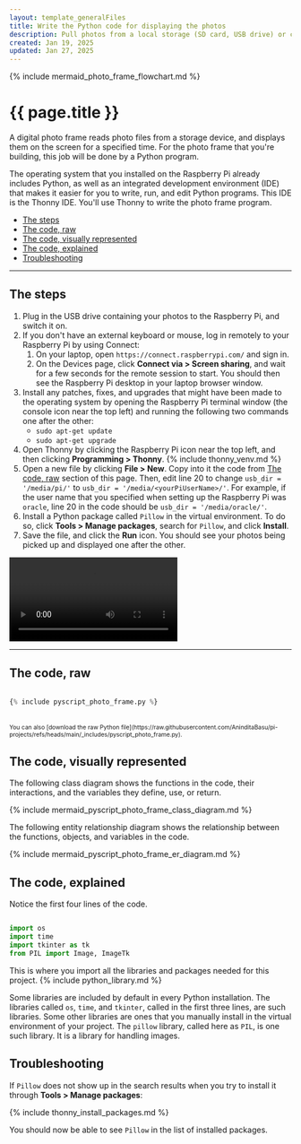 ```yaml
---
layout: template_generalFiles
title: Write the Python code for displaying the photos
description: Pull photos from a local storage (SD card, USB drive) or cloud storage, and display them with a time lag on a Raspberry Pi 3B+.
created: Jan 19, 2025
updated: Jan 27, 2025
---
```


{% include mermaid_photo_frame_flowchart.md %}

# {{ page.title }}

A digital photo frame reads photo files from a storage device, and displays them on the screen for a specified time. For the photo frame that you're building, this job will be done by a Python program.

The operating system that you installed on the Raspberry Pi already includes Python, as well as an integrated development environment (IDE) that makes it easier for you to write, run, and edit Python programs. This IDE is the Thonny IDE. You'll use Thonny to write the photo frame program.

-  [The steps](#the-steps)
-  [The code, raw](#the-code-raw)
-  [The code, visually represented](#the-code-visually-represented)
-  [The code, explained](#the-code-explained)
-  [Troubleshooting](#troubleshooting)

<hr/>

## The steps

1.  Plug in the USB drive containing your photos to the Raspberry Pi, and switch it on.
1.  If you don't have an external keyboard or mouse, log in remotely to your Raspberry Pi by using Connect:
    1.  On your laptop, open `https://connect.raspberrypi.com/` and sign in.
	1.  On the Devices page, click **Connect via > Screen sharing**, and wait for a few seconds for the remote session to start. You should then see the Raspberry Pi desktop in your laptop browser window.
1.  Install any patches, fixes, and upgrades that might have been made to the operating system by opening the Raspberry Pi terminal window (the console icon near the top left) and running the following two commands one after the other:
    -  `sudo apt-get update`
	-  `sudo apt-get upgrade`
1.  Open Thonny by clicking the Raspberry Pi icon near the top left, and then clicking **Programming > Thonny**.
{% include thonny_venv.md %}
1.  Open a new file by clicking **File > New**. Copy into it the code from [The code, raw](#the-code-raw) section of this page. Then, edit line 20 to change `usb_dir = '/media/pi/'` to `usb_dir = '/media/<yourPiUserName>/'`. For example, if the user name that you specified when setting up the Raspberry Pi was `oracle`, line 20 in the code should be `usb_dir = '/media/oracle/'`.
1.  Install a Python package called `Pillow` in the virtual environment. To do so, click **Tools > Manage packages**, search for `Pillow`, and click **Install**.
1.  Save the file, and click the **Run** icon. You should see your photos being picked up and displayed one after the other.

<video controls>
  <source src="../images/demo_frame.mp4" type="video/mp4">
  Your browser does not support the video tag.
</video>

<hr/>

## The code, raw

```python

{% include pyscript_photo_frame.py %}

```

<br/>
<span style="font-size:75%;">You can also [download the raw Python file](https://raw.githubusercontent.com/AninditaBasu/pi-projects/refs/heads/main/_includes/pyscript_photo_frame.py).</span>

## The code, visually represented

The following class diagram shows the functions in the code, their interactions, and the variables they define, use, or return.

{% include mermaid_pyscript_photo_frame_class_diagram.md %}

The following entity relationship diagram shows the relationship between the functions, objects, and variables in the code.

{% include mermaid_pyscript_photo_frame_er_diagram.md %}

## The code, explained

Notice the first four lines of the code.

```python

import os
import time
import tkinter as tk
from PIL import Image, ImageTk

```

This is where you import all the libraries and packages needed for this project. {% include python_library.md %}

Some libraries are included by default in every Python installation. The libraries called `os`, `time`, and `tkinter`, called in the first three lines, are such libraries. Some other libraries are ones that you manually install in the virtual environment of your project. The `pillow` library, called here as `PIL`, is one such library. It is a library for handling images.

## Troubleshooting

If `Pillow` does not show up in the search results when you try to install it through **Tools > Manage packages**:

{% include thonny_install_packages.md %}

You should now be able to see `Pillow` in the list of installed packages.